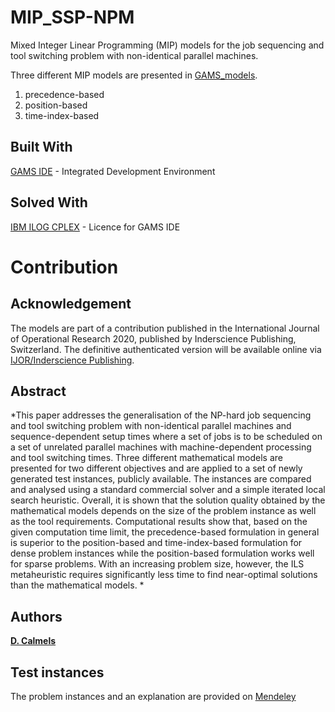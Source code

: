 # MIP_SSP-NPM

Mixed Integer Linear Programming (MIP) models for the job sequencing and tool switching problem with non-identical parallel machines.

Three different MIP models are presented in [GAMS_models](https://github.com/TerhiS/MIP_SSP-NPM/tree/master/GAMS_models). 
1) precedence-based
2) position-based
3) time-index-based

## Built With
[GAMS IDE](https://www.gams.com/download/) - Integrated Development Environment
## Solved With
[IBM ILOG CPLEX](https://www.ibm.com/de-de/products/ilog-cplex-optimization-studio) - Licence for GAMS IDE

# Contribution
## Acknowledgement 
The models are part of a contribution published in the International Journal of Operational Research 2020, 
published by Inderscience Publishing, Switzerland. 
The definitive authenticated version will be available online via [IJOR/Inderscience Publishing](https://www.inderscience.com/jhome.php?jcode=ijor).
## Abstract
*This paper addresses the generalisation of the NP-hard job sequencing and tool switching problem with non-identical parallel machines and sequence-dependent setup times where a set of jobs is to be scheduled on a set of unrelated parallel machines with machine-dependent processing and tool switching times. Three different mathematical models are presented for two different objectives and are applied to a set of newly generated test instances, publicly available. The instances are compared and analysed using a standard commercial solver and a simple iterated local search heuristic. Overall, it is shown that the solution quality obtained by the mathematical models depends on the size of the problem instance as well as the tool requirements. Computational results show that, based on the given computation time limit, the precedence-based formulation in general is superior to the position-based and time-index-based formulation for dense problem instances while the position-based formulation works well for sparse problems. With an increasing problem size, however, the ILS metaheuristic requires significantly less time to find near-optimal solutions than the mathematical models.
*
## Authors
[**D. Calmels**](https://www.researchgate.net/profile/Dorothea_Calmels)

## Test instances
The problem instances and an explanation are provided on [Mendeley](http://dx.doi.org/10.17632/ggr36f5gd5.2)



